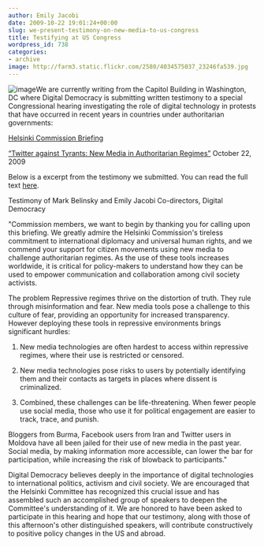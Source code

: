 ```yaml
---
author: Emily Jacobi
date: 2009-10-22 19:01:24+00:00
slug: we-present-testimony-on-new-media-to-us-congress
title: Testifying at US Congress
wordpress_id: 738
categories:
- archive
image: http://farm3.static.flickr.com/2580/4034575037_23246fa539.jpg
---
```


![image](http://farm3.static.flickr.com/2580/4034575037_23246fa539.jpg)We are currently writing from the Capitol Building in Washington, DC where Digital Democracy is submitting written testimony to a special Congressional hearing investigating the role of digital technology in protests that have occurred in recent years in countries under authoritarian governments:


[Helsinki Commission Briefing](http://csce.gov/index.cfm?FuseAction=Home.Home)





[“Twitter against Tyrants: New Media in Authoritarian Regimes”](http://csce.gov/index.cfm?FuseAction=ContentRecords.ViewDetail&ContentRecord_id=822&ContentRecordType=P&ContentType=P&CFID=22388105&CFTOKEN=79817089)
October 22, 2009

Below is a excerpt from the testimony we submitted. You can read the full text [here](http://www.digital-democracy.org/news/helsinki-testimony-on-twitter-v-tyrants/).

Testimony of Mark Belinsky and Emily Jacobi
Co-directors, Digital Democracy

"Commission members, we want to begin by thanking you for calling upon this briefing. We greatly admire the Helsinki Commission's tireless commitment to international diplomacy and universal human rights, and we commend your support for citizen movements using new media to challenge authoritarian regimes. As the use of these tools increases worldwide, it is critical for policy-makers to understand how they can be used to empower communication and collaboration among civil society activists.

The problem
Repressive regimes thrive on the distortion of truth. They rule through misinformation and fear. New media tools pose a challenge to this culture of fear, providing an opportunity for increased transparency. However deploying these tools in repressive environments brings significant hurdles:

1) New media technologies are often hardest to access within repressive regimes, where their use is restricted or censored.

2) New media technologies pose risks to users by potentially identifying them and their contacts as targets in places where dissent is criminalized.

3) Combined, these challenges can be life-threatening. When fewer people use social media, those who use it for political engagement are easier to track, trace, and punish.

Bloggers from Burma, Facebook users from Iran and Twitter users in Moldova have all been jailed for their use of new media in the past year. Social media, by making information more accessible, can lower the bar for participation, while increasing the risk of blowback to participants."

Digital Democracy believes deeply in the importance of digital technologies to international politics, activism and civil society. We are encouraged that the Helsinki Committee has recognized this crucial issue and has assembled such an accomplished group of speakers to deepen the Committee's understanding of it. We are honored to have been asked to participate in this hearing and hope that our testimony, along with those of this afternoon's other distinguished speakers, will contribute constructively to positive policy changes in the US and abroad.
